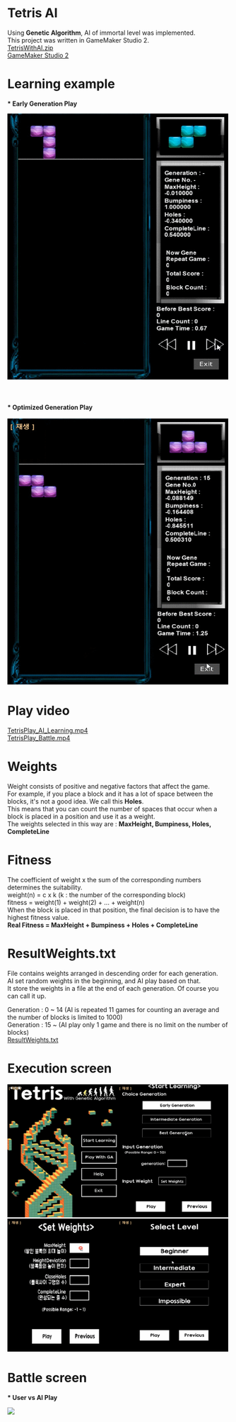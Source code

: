 # Tetris AI 
Using <b>Genetic Algorithm</b>, AI of immortal level was implemented. <br>
This project was written in GameMaker Studio 2. <br>
[TetrisWithAI.zip](TetrisWithAI.zip) <br>
[GameMaker Studio 2](https://accounts.yoyogames.com/downloads)

# Learning example
<b>* Early Generation Play</b> <br>
<div><img src="images/start_generation_play.gif" width="500" height="600"></div> <br>
<br><br>
<b>* Optimized Generation Play</b> <br><br>
<div><img src="images/optimized_generation_play.gif" width="500" height="600"></div>

# Play video
[TetrisPlay_AI_Learning.mp4](TetrisPlay_AI_Learning.mp4) <br>
[TetrisPlay_Battle.mp4](TetrisPlay_Battle.mp4)

# Weights
Weight consists of positive and negative factors that affect the game. <br>
For example, if you place a block and it has a lot of space between the blocks, it's not a good idea. We call this <b>Holes</b>. <br>
This means that you can count the number of spaces that occur when a block is placed in a position and use it as a weight. <br>
The weights selected in this way are : <b>MaxHeight, Bumpiness, Holes, CompleteLine</b> <br>

# Fitness
The coefficient of weight x the sum of the corresponding numbers determines the suitability. <br>
weight(n) = c x k (k : the number of the corresponding block) <br>
fitness = weight(1) + weight(2) + ... + weight(n) <br>
When the block is placed in that position, the final decision is to have the highest fitness value. <br>
<b>Real Fitness = MaxHeight + Bumpiness + Holes + CompleteLine</b> <br>

# ResultWeights.txt
File contains weights arranged in descending order for each generation. <br>
AI set random weights in the beginning, and AI play based on that. <br>
It store the weights in a file at the end of each generation. Of course you can call it up. <br>

Generation : 0 ~ 14 (AI is repeated 11 games for counting an average and the number of blocks is limited to 1000) <br>
Generation : 15 ~ (AI play only 1 game and there is no limit on the number of blocks) <br>
[ResultWeights.txt](ResultWeights.txt)

# Execution screen
<div><img src="images/main_screen.gif" width="250" height="300"><img src="images/learning_option_screen.gif" width="250" height="300"></div>
<div><img src="images/weight_setting_screen.gif" width="250" height="300"><img src="images/level_selecting_screen.gif" width="250" height="300"></div>

# Battle screen
<b>* User vs AI Play</b> <br>
<div><img src="images/verse_play.gif"></div>
